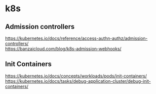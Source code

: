 # k8s 
## Admission controllers
https://kubernetes.io/docs/reference/access-authn-authz/admission-controllers/  
https://banzaicloud.com/blog/k8s-admission-webhooks/  

## Init Containers
https://kubernetes.io/docs/concepts/workloads/pods/init-containers/   https://kubernetes.io/docs/tasks/debug-application-cluster/debug-init-containers/  

